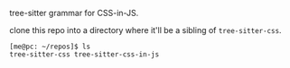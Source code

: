 tree-sitter grammar for CSS-in-JS.

clone this repo into a directory where it'll be a sibling of `tree-sitter-css`.

```
[me@pc: ~/repos]$ ls
tree-sitter-css tree-sitter-css-in-js
```
